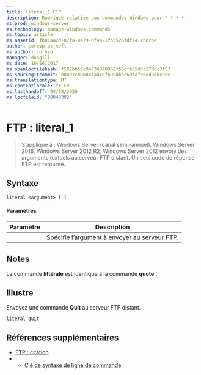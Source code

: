 ```yaml
---
title: literal_1 FTP
description: Rubrique relative aux commandes Windows pour * * * *-
ms.prod: windows-server
ms.technology: manage-windows-commands
ms.topic: article
ms.assetid: fb81aa2d-07fa-4e79-bf44-1fb5526fdf14 vhorne
author: coreyp-at-msft
ms.author: coreyp
manager: dongill
ms.date: 10/16/2017
ms.openlocfilehash: f502bb56c94734870962f56cfb85dcc17ddc3f93
ms.sourcegitcommit: b00d7c8968c4adc8f699dbee694afe6ed36bc9de
ms.translationtype: MT
ms.contentlocale: fr-FR
ms.lasthandoff: 04/08/2020
ms.locfileid: "80843392"
---
```

# <a name="ftp-literal_1"></a>FTP : literal_1

>S’applique à : Windows Server (canal semi-annuel), Windows Server 2016, Windows Server 2012 R2, Windows Server 2012 envoie des arguments textuels au serveur FTP distant. Un seul code de réponse FTP est retourné.   

## <a name="syntax"></a>Syntaxe  
```  
literal <Argument> [ ]  
```  
#### <a name="parameters"></a>Paramètres  

| Paramètre  |                    Description                    |
|------------|---------------------------------------------------|
| <Argument> | Spécifie l’argument à envoyer au serveur FTP. |

## <a name="remarks"></a>Notes  
La commande **littérale** est identique à la commande **quote** .  
## <a name="examples"></a><a name=BKMK_Examples></a>Illustre  
Envoyez une commande **Quit** au serveur FTP distant.  
```  
literal quit  
```  
## <a name="additional-references"></a>Références supplémentaires  
-   [FTP : citation](ftp-quote.md)  
-   - [Clé de syntaxe de ligne de commande](command-line-syntax-key.md)  
